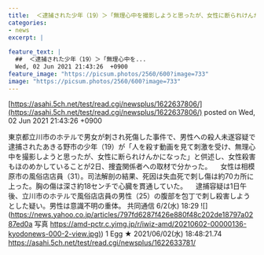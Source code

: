 ```yaml
---
title:  ＜逮捕された少年（19）＞「無理心中を撮影しようと思ったが、女性に断られけんかになった」 ★4  
categories:
- news
excerpt: |
  
feature_text: |
  ##  ＜逮捕された少年（19）＞「無理心中を...
  Wed, 02 Jun 2021 21:43:26  +0900
feature_image: "https://picsum.photos/2560/600?image=733"
image: "https://picsum.photos/2560/600?image=733"
---
```


[https://asahi.5ch.net/test/read.cgi/newsplus/1622637806/](https://asahi.5ch.net/test/read.cgi/newsplus/1622637806/)
posted on Wed, 02 Jun 2021 21:43:26  +0900

<!--more-->

東京都立川市のホテルで男女が刺され死傷した事件で、男性への殺人未遂容疑で逮捕されたあきる野市の少年（19）が「人を殺す動画を見て刺激を受け、無理心中を撮影しようと思ったが、女性に断られけんかになった」と供述し、女性殺害もほのめかしていることが2日、捜査関係者への取材で分かった。 　女性は相模原市の風俗店店員（31）。司法解剖の結果、死因は失血死で刺し傷は約70カ所に上った。胸の傷は深さ約18センチで心臓を貫通していた。 　逮捕容疑は1日午後、立川市のホテルで風俗店店員の男性（25）の腹部を包丁で刺し殺害しようとした疑い。男性は意識不明の重体。 共同通信 6/2(水) 18:29 ![](https://news.yahoo.co.jp/articles/797fd6287f426e880f48c202de18797a0287ed0a 写真 [https://amd-pctr.c.yimg.jp/r/iwiz-amd/20210602-00000136-kyodonews-000-2-view.jpg)](https://amd-pctr.c.yimg.jp/r/iwiz-amd/20210602-00000136-kyodonews-000-2-view.jpg)) 1 Egg ★ 2021/06/02(水) 18:48:21.74 https://asahi.5ch.net/test/read.cgi/newsplus/1622633781/
